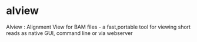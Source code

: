 alview
======

Alview : Alignment View for BAM files - a fast,portable tool for viewing short reads as native GUI, command line or via webserver
